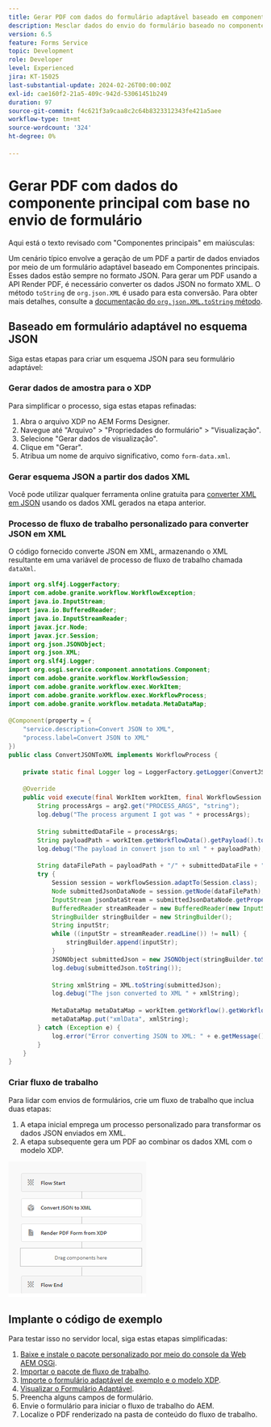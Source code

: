 ```yaml
---
title: Gerar PDF com dados do formulário adaptável baseado em componente principal
description: Mesclar dados do envio do formulário baseado no componente principal com o modelo XDP no fluxo de trabalho
version: 6.5
feature: Forms Service
topic: Development
role: Developer
level: Experienced
jira: KT-15025
last-substantial-update: 2024-02-26T00:00:00Z
exl-id: cae160f2-21a5-409c-942d-53061451b249
duration: 97
source-git-commit: f4c621f3a9caa8c2c64b8323312343fe421a5aee
workflow-type: tm+mt
source-wordcount: '324'
ht-degree: 0%

---
```


# Gerar PDF com dados do componente principal com base no envio de formulário

Aqui está o texto revisado com &quot;Componentes principais&quot; em maiúsculas:

Um cenário típico envolve a geração de um PDF a partir de dados enviados por meio de um formulário adaptável baseado em Componentes principais. Esses dados estão sempre no formato JSON. Para gerar um PDF usando a API Render PDF, é necessário converter os dados JSON no formato XML. O método `toString` de `org.json.XML` é usado para esta conversão. Para obter mais detalhes, consulte a [documentação do `org.json.XML.toString` método](https://www.javadoc.io/doc/org.json/json/20171018/org/json/XML.html#toString-java.lang.Object-).

## Baseado em formulário adaptável no esquema JSON

Siga estas etapas para criar um esquema JSON para seu formulário adaptável:

### Gerar dados de amostra para o XDP

Para simplificar o processo, siga estas etapas refinadas:

1. Abra o arquivo XDP no AEM Forms Designer.
1. Navegue até &quot;Arquivo&quot; > &quot;Propriedades do formulário&quot; > &quot;Visualização&quot;.
1. Selecione &quot;Gerar dados de visualização&quot;.
1. Clique em &quot;Gerar&quot;.
1. Atribua um nome de arquivo significativo, como `form-data.xml`.

### Gerar esquema JSON a partir dos dados XML

Você pode utilizar qualquer ferramenta online gratuita para [converter XML em JSON](https://jsonformatter.org/xml-to-jsonschema) usando os dados XML gerados na etapa anterior.

### Processo de fluxo de trabalho personalizado para converter JSON em XML

O código fornecido converte JSON em XML, armazenando o XML resultante em uma variável de processo de fluxo de trabalho chamada `dataXml`.

```java
import org.slf4j.LoggerFactory;
import com.adobe.granite.workflow.WorkflowException;
import java.io.InputStream;
import java.io.BufferedReader;
import java.io.InputStreamReader;
import javax.jcr.Node;
import javax.jcr.Session;
import org.json.JSONObject;
import org.json.XML;
import org.slf4j.Logger;
import org.osgi.service.component.annotations.Component;
import com.adobe.granite.workflow.WorkflowSession;
import com.adobe.granite.workflow.exec.WorkItem;
import com.adobe.granite.workflow.exec.WorkflowProcess;
import com.adobe.granite.workflow.metadata.MetaDataMap;

@Component(property = {
    "service.description=Convert JSON to XML",
    "process.label=Convert JSON to XML"
})
public class ConvertJSONToXML implements WorkflowProcess {

    private static final Logger log = LoggerFactory.getLogger(ConvertJSONToXML.class);

    @Override
    public void execute(final WorkItem workItem, final WorkflowSession workflowSession, final MetaDataMap arg2) throws WorkflowException {
        String processArgs = arg2.get("PROCESS_ARGS", "string");
        log.debug("The process argument I got was " + processArgs);
        
        String submittedDataFile = processArgs;
        String payloadPath = workItem.getWorkflowData().getPayload().toString();
        log.debug("The payload in convert json to xml " + payloadPath);
        
        String dataFilePath = payloadPath + "/" + submittedDataFile + "/jcr:content";
        try {
            Session session = workflowSession.adaptTo(Session.class);
            Node submittedJsonDataNode = session.getNode(dataFilePath);
            InputStream jsonDataStream = submittedJsonDataNode.getProperty("jcr:data").getBinary().getStream();
            BufferedReader streamReader = new BufferedReader(new InputStreamReader(jsonDataStream, "UTF-8"));
            StringBuilder stringBuilder = new StringBuilder();
            String inputStr;
            while ((inputStr = streamReader.readLine()) != null) {
                stringBuilder.append(inputStr);
            }
            JSONObject submittedJson = new JSONObject(stringBuilder.toString());
            log.debug(submittedJson.toString());
            
            String xmlString = XML.toString(submittedJson);
            log.debug("The json converted to XML " + xmlString);
            
            MetaDataMap metaDataMap = workItem.getWorkflow().getWorkflowData().getMetaDataMap();
            metaDataMap.put("xmlData", xmlString);
        } catch (Exception e) {
            log.error("Error converting JSON to XML: " + e.getMessage(), e);
        }
    }
}
```

### Criar fluxo de trabalho

Para lidar com envios de formulários, crie um fluxo de trabalho que inclua duas etapas:

1. A etapa inicial emprega um processo personalizado para transformar os dados JSON enviados em XML.
1. A etapa subsequente gera um PDF ao combinar os dados XML com o modelo XDP.

![json-para-xml](assets/json-to-xml-process-step.png)


## Implante o código de exemplo

Para testar isso no servidor local, siga estas etapas simplificadas:

1. [Baixe e instale o pacote personalizado por meio do console da Web AEM OSGi](assets/convertJsonToXML.core-1.0.0-SNAPSHOT.jar).
1. [Importar o pacote de fluxo de trabalho](assets/workflow_to_render_pdf.zip).
1. [Importe o formulário adaptável de exemplo e o modelo XDP](assets/adaptive_form_and_xdp_template.zip).
1. [Visualizar o Formulário Adaptável](http://localhost:4502/content/dam/formsanddocuments/f23/jcr:content?wcmmode=disabled).
1. Preencha alguns campos de formulário.
1. Envie o formulário para iniciar o fluxo de trabalho do AEM.
1. Localize o PDF renderizado na pasta de conteúdo do fluxo de trabalho.
